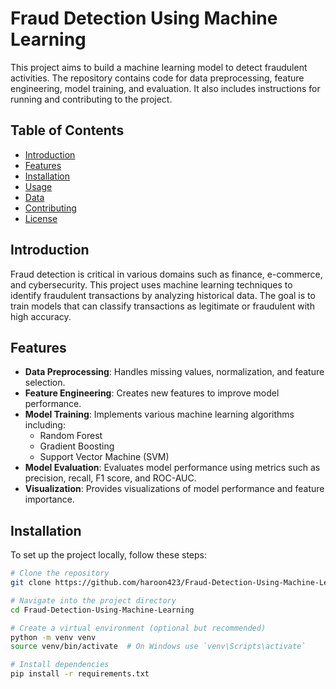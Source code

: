 # Fraud Detection Using Machine Learning

This project aims to build a machine learning model to detect fraudulent activities. The repository contains code for data preprocessing, feature engineering, model training, and evaluation. It also includes instructions for running and contributing to the project.

## Table of Contents

- [Introduction](#introduction)
- [Features](#features)
- [Installation](#installation)
- [Usage](#usage)
- [Data](#data)
- [Contributing](#contributing)
- [License](#license)

## Introduction

Fraud detection is critical in various domains such as finance, e-commerce, and cybersecurity. This project uses machine learning techniques to identify fraudulent transactions by analyzing historical data. The goal is to train models that can classify transactions as legitimate or fraudulent with high accuracy.

## Features

- **Data Preprocessing**: Handles missing values, normalization, and feature selection.
- **Feature Engineering**: Creates new features to improve model performance.
- **Model Training**: Implements various machine learning algorithms including:
  - Random Forest
  - Gradient Boosting
  - Support Vector Machine (SVM)
- **Model Evaluation**: Evaluates model performance using metrics such as precision, recall, F1 score, and ROC-AUC.
- **Visualization**: Provides visualizations of model performance and feature importance.

## Installation

To set up the project locally, follow these steps:

```bash
# Clone the repository
git clone https://github.com/haroon423/Fraud-Detection-Using-Machine-Learning.git

# Navigate into the project directory
cd Fraud-Detection-Using-Machine-Learning

# Create a virtual environment (optional but recommended)
python -m venv venv
source venv/bin/activate  # On Windows use `venv\Scripts\activate`

# Install dependencies
pip install -r requirements.txt
